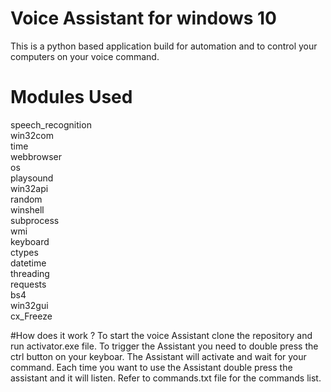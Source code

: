 # Voice Assistant for windows 10 

This is a python based application build for automation and to control your computers on your voice command.


# Modules Used 

speech_recognition\
win32com\
time\
webbrowser\
os\
playsound\
win32api\
random\
winshell\
subprocess\
wmi\
keyboard\
ctypes\
datetime\
threading\
requests\
bs4\
win32gui\
cx_Freeze

#How does it work ? 
To start the voice Assistant clone the repository and run activator.exe file.
To trigger the Assistant you need to double press the ctrl button on your keyboar.
The Assistant will activate and wait for your command. Each time you want to use the Assistant double press the assistant and it will listen.
Refer to commands.txt file for the commands list.


